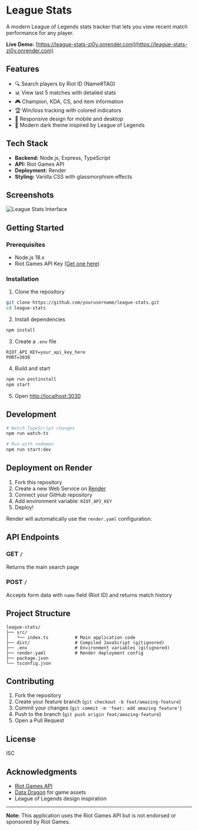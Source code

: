 # League Stats

A modern League of Legends stats tracker that lets you view recent match performance for any player.

**Live Demo:** [https://league-stats-zi0y.onrender.com](https://league-stats-zi0y.onrender.com)

## Features

- 🔍 Search players by Riot ID (Name#TAG)
- 📊 View last 5 matches with detailed stats
- 🎮 Champion, KDA, CS, and item information
- 🏆 Win/loss tracking with colored indicators
- 📱 Responsive design for mobile and desktop
- 🎨 Modern dark theme inspired by League of Legends

## Tech Stack

- **Backend:** Node.js, Express, TypeScript
- **API:** Riot Games API
- **Deployment:** Render
- **Styling:** Vanilla CSS with glassmorphism effects

## Screenshots

![League Stats Interface](https://via.placeholder.com/800x400?text=League+Stats)

## Getting Started

### Prerequisites

- Node.js 18.x
- Riot Games API Key ([Get one here](https://developer.riotgames.com/))

### Installation

1. Clone the repository
```bash
git clone https://github.com/yourusername/league-stats.git
cd league-stats
```

2. Install dependencies
```bash
npm install
```

3. Create a `.env` file
```env
RIOT_API_KEY=your_api_key_here
PORT=3030
```

4. Build and start
```bash
npm run postinstall
npm start
```

5. Open [http://localhost:3030](http://localhost:3030)

## Development

```bash
# Watch TypeScript changes
npm run watch-ts

# Run with nodemon
npm run start:dev
```

## Deployment on Render

1. Fork this repository
2. Create a new Web Service on [Render](https://render.com)
3. Connect your GitHub repository
4. Add environment variable: `RIOT_API_KEY`
5. Deploy!

Render will automatically use the `render.yaml` configuration.

## API Endpoints

### GET `/`
Returns the main search page

### POST `/`
Accepts form data with `name` field (Riot ID) and returns match history

## Project Structure

```
league-stats/
├── src/
│   └── index.ts          # Main application code
├── dist/                 # Compiled JavaScript (gitignored)
├── .env                  # Environment variables (gitignored)
├── render.yaml           # Render deployment config
├── package.json
└── tsconfig.json
```

## Contributing

1. Fork the repository
2. Create your feature branch (`git checkout -b feat/amazing-feature`)
3. Commit your changes (`git commit -m 'feat: add amazing feature'`)
4. Push to the branch (`git push origin feat/amazing-feature`)
5. Open a Pull Request

## License

ISC

## Acknowledgments

- [Riot Games API](https://developer.riotgames.com/)
- [Data Dragon](https://developer.riotgames.com/docs/lol#data-dragon) for game assets
- League of Legends design inspiration

---

**Note:** This application uses the Riot Games API but is not endorsed or sponsored by Riot Games.
